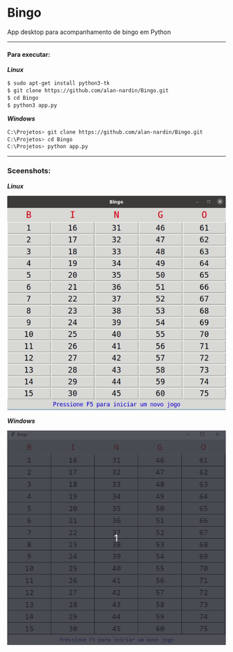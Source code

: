 # Bingo
App desktop para acompanhamento de bingo em Python

---
#### Para executar:
***Linux***
```sh
$ sudo apt-get install python3-tk
$ git clone https://github.com/alan-nardin/Bingo.git
$ cd Bingo
$ python3 app.py
```
***Windows***
```sh
C:\Projetos> git clone https://github.com/alan-nardin/Bingo.git
C:\Projetos> cd Bingo
C:\Projetos> python app.py
```

---
### Sceenshots:
***Linux***

![Linux](screen_linux.gif)

***Windows***

![Windows](screen_windows.gif)